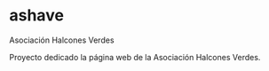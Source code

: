 # ashave
Asociación Halcones Verdes

Proyecto dedicado la página web de la Asociación Halcones Verdes.
